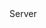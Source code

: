 <function name="UpdateSendState" parent="CBaseClient" type="classfunc">
	<description>
		<added version="0.7"></added>
	</description>
	<realm>Server</realm>
</function>